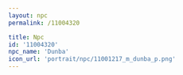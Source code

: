 ```yaml
---
layout: npc
permalink: /11004320

title: Npc
id: '11004320'
npc_name: 'Dunba'
icon_url: 'portrait/npc/11001217_m_dunba_p.png'
---
```

